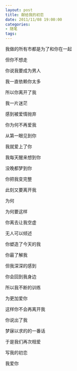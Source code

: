 ```yaml
---
layout: post
title: 献给我的初恋
date: 2011/11/08 19:00:00
categories: 
- 随笔
tags: 
---
```


我做的所有市都是为了和你在一起 

但你不想走 

你说我要成为男人 

我一直依赖你太多 

所以你离开了我 

我一片迷茫 

感到被爱情抛弃 

你为何不再爱我 

从第一眼见到你 

我就爱上了你 

我每天醒来想到你 

没晚都梦到你 

你把我变完整 

此刻又要离开我 

为何 

为何要这样 

你离去让我空虚 

无人可以倾述 

你塑造了今天的我 

你最了解我 

但我深深的感到 

你会回到我身边 

所以我不断的训练 

为更加爱你 

这样你不会再离开我 

你说出了我 

梦寐以求的的一番话 

于是我们再次相爱 

写我的初恋 

我爱你
